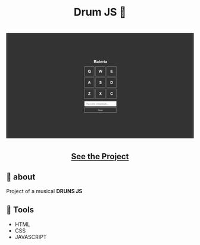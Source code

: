 <h1 align=" center"> 
    Drum JS 🥁
</h1>

<h1>
    <img src="bateria.png">
</h1>

<h2 align="center">
    <a href="https://matheusnlourenco.github.io/project-js-drum/">See the Project</a>
</h2>
<h2>🚨 about</h2>

Project of a musical **DRUNS JS**

<h2>🔨 Tools</h2>

- HTML
- CSS
- JAVASCRIPT